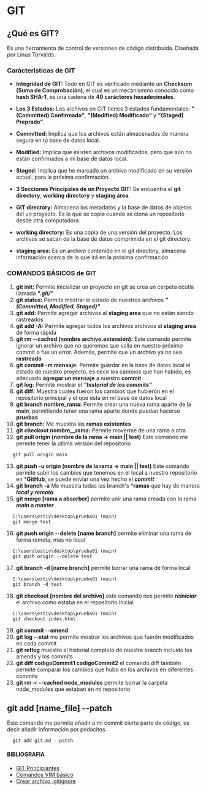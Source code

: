# GIT

## ¿Qué es GIT?

Es una herramienta de control de versiones de código distribuida. Diseñada por Linus Torvalds.

### Carácteristicas de GIT

- **Integridad de GIT:** Todo en GIT es verificado mediante un **Checksum (Suma de Comprobación)**, el cual es un mecanismmo conocido como **hash SHA-1**, es una cadena de **40 carácteres hexadecimales**.

- **Los 3 Estados:** Los archivos en GIT tienes 3 estados fundamentales: **"(Committed) Confirmado"**, **"(Modified) Modificado"** y **"(Staged) Preprado"**.

- **Committed:** Implica que los archivos están almacenados de manera segura en tú base de datos local.

- **Modified:** Implica que existen archivos modificados, pero que aún no están confirmados a mi base de datos local.

- **Staged:** Implica que he marcado un archivo modificado en su versión actual, para la próxima confirmación.

- **3 Secciones Principales de un Proyecto GIT:** Se encuentra el **git directory**, **working directory** y **staging area**.

- **GIT directory:** Almacena los metadatos y la base de datos de objetos del un proyecto. Es lo que se copia cuando se clona un repositorio desde otra computadora.

- **working directory:** Es una copia de una versión del proyecto. Los archivos se sacan de la base de datos comprimida en el git directory. 

- **staging area:** Es un archivo contenido en el git directory, almacena información acerca de lo que irá en la próxima confirmación.

### COMANDOS BÁSICOS de GIT

1. **git init:** Permite inicializar un proyecto en git se crea un carpeta ocutla llamada ***".git/"***
2. **git status:** Permite mostrar el estado de nuestros archivos ***"(Committed, Modified, Staged)"***
3. **git add:** Permite agregar archivos al **staging area** que no están siendo rastreados
4. **git add -A:** Permite agregar todos los archivos archivos al **staging area** de forma rápida
5. **git rm --cached (nombre archivo.extensión):** Este comando permite ignorar un archivo que no queremos que valla en nuestro próximo commit o fue un error. Además, permite que un archivo ya no sea **rastreado**
6. **git commit -m mensaje:** Permite guardar en la base de datos local el estado de nuestro proyecto, es decir los cambios que han habido, es adecuado **agregar un mensaje** a nuestro **commit**
7. **git log:** Permite mostrar el ***"historial de los commits"***
8. **git diff:** Muestra cuales fueron los cambios que hubierón en el repositorio principal y el que esta en mi base de datos local
9. **git branch nombre_rama:** Permite crear una nueva rama aparte de la **main**, permitiendo tener una rama aparte donde puedan hacerse **pruebas**
10. **git branch:** Me muestra las **ramas existentes**
11. **git checkout nombre__rama:** Permite moverme de una rama a otra
12. **git pull origin (nombre de la rama -> main || test)** Este comando me permite tener la utlima versión del repositorio

```git
  git pull origin main
```

13. **git push -u origin (nombre de la rama -> main || test)** Este comando permite subir los cambios que tenemos en el local a nuestro repositorio en ***GitHub**, se puede enviar una vez hecho el ***commit***
14. **git branch -a** Me muestra todas las branch's ***ramas** que hay de manera ***local y remota***
15. **git merge [rama a absorber]** permite unir una rama creada con la rama ***main o master***
  
```git
  C:\users\estiv\desktop\prueba01 (main)
  git merge test
```

16. **git push origin --delete [name branch]** permite eliminar una rama de forma remota, mas no local

```git
  C:\users\estiv\desktop\prueba01 (main)
  git push origin --delete test
```

17. **git branch -d [name branch]** permite borrar una rama de forma local

```git
  C:\users\estiv\desktop\prueba01 (main)
  git branch -d test
```

18. **git checkout [nombre del archivo]**  este comando nos permite ***reiniciar*** el archivo como estaba en el repositorio inicial

```git
  C:\users\estiv\desktop\prueba01 (main)
  git checkout index.html
```

19. **git commit --amend**
20. **git log --stat** me permite mostrar los archivos que fuerón modificados en cada commit 
21. **git reflog** muestra el historial completo de nuestra branch incluido los amends y los commits
22. **git diff codigoCommit1 codigoCommit2** el comando diff también permite comparar los cambios que hubo en los archivos en diferentes commits
23. **git rm -r --cached node_modules** permite borrar la carpeta node_modules que estaban en mi repositorio

## git add [name_file] --patch

Este comando me permite añadir a mi commit cierta parte de código, es decir añadir información por pedacitos.

```git
  git add git.md --patch
```

#### BIBLIOGRAFIA

- [GIT Principiantes](https://www.youtube.com/watch?v=kEPF-MWGq1w)
- [Comandos VIM básico](https://victorhckinthefreeworld.com/2017/06/14/como-salir-del-editor-vim/)
- [Crear archivo .gitignore](https://desarrolloweb.com/articulos/archivo-gitignore.html)
